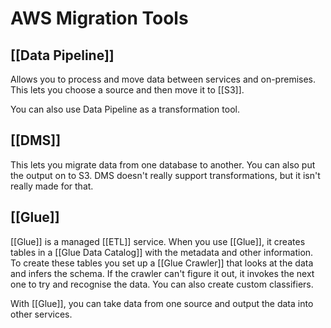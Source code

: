 # AWS Migration Tools
## [[Data Pipeline]]
Allows you to process and move data between services and on-premises. This lets you choose a source and then move it to [[S3]].

You can also use Data Pipeline as a transformation tool.

## [[DMS]]
This lets you migrate data from one database to another. You can also put the output on to S3. DMS doesn't really support transformations, but it isn't really made for that.

## [[Glue]]
[[Glue]] is a managed [[ETL]] service. When you use [[Glue]], it creates tables in a [[Glue Data Catalog]] with the metadata and other information.
To create these tables you set up a [[Glue Crawler]] that looks at the data and infers the schema. If the crawler can't figure it out, it invokes the next one to try and recognise the data. You can also create custom classifiers.

With [[Glue]], you can take data from one source and output the data into other services.
